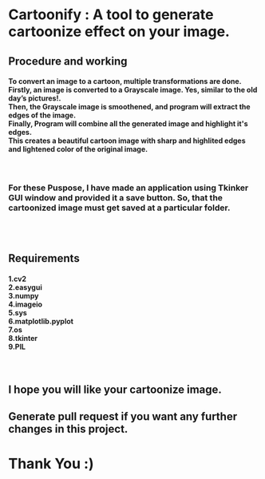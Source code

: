 # Cartoonify : A tool to generate cartoonize effect on your image.<br>

## Procedure and working
<h4>To convert an image to a cartoon, multiple transformations are done.<br> 
  Firstly, an image is converted to a Grayscale image. Yes, similar to the old day’s pictures!.<br>
  Then, the Grayscale image is smoothened, and program will extract the edges of the image.<br> 
  Finally, Program will combine all the generated image and highlight it's edges.<br>
  This creates a beautiful cartoon image with sharp and highlited edges and lightened color of the original image.</h4>
<br>  
<h3>For these Puspose, I have made an application using Tkinker GUI window and provided it a save button. So, that the cartoonized image must get saved at a particular folder.</h3>
<br>
<br>

## Requirements
<h4>1.<b>cv2</b><br> 
2.<b>easygui </b><br>
3.<b>numpy</b><br>  
4.<b>imageio</b><br> 
5.<b>sys</b><br>
6.<b>matplotlib.pyplot</b><br>
7.<b>os</b><br>
8.<b>tkinter</b><br>
9.<b>PIL</b><br>
</h4>
<br>

## I hope you will like your cartoonize image.<br>
## Generate pull request if you want any further changes in this project.<br>
# Thank You :) <br>

